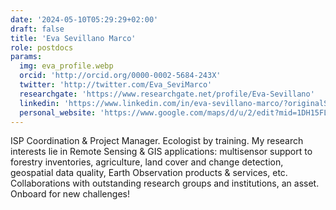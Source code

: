 ```yaml
---
date: '2024-05-10T05:29:29+02:00'
draft: false
title: 'Eva Sevillano Marco'
role: postdocs
params:
  img: eva_profile.webp
  orcid: 'http://orcid.org/0000-0002-5684-243X'
  twitter: 'http://twitter.com/Eva_SeviMarco'
  researchgate: 'https://www.researchgate.net/profile/Eva-Sevillano'
  linkedin: 'https://www.linkedin.com/in/eva-sevillano-marco/?originalSubdomain=es'
  personal_website: 'https://www.google.com/maps/d/u/2/edit?mid=1DH15FL1CZ437amSOItODq4OsSBI&usp=sharing'
---
```


ISP Coordination & Project Manager. Ecologist by training. My research interests lie in Remote Sensing & GIS applications: multisensor support to forestry inventories, agriculture, land cover and change detection, geospatial data quality, Earth Observation products & services, etc. Collaborations with outstanding research groups and institutions, an asset. Onboard for new challenges!
